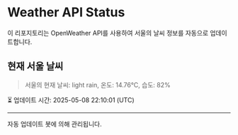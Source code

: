 
# Weather API Status

이 리포지토리는 OpenWeather API를 사용하여 서울의 날씨 정보를 자동으로 업데이트합니다.

## 현재 서울 날씨
> 서울의 현재 날씨: light rain, 온도: 14.76°C, 습도: 82%

⏳ 업데이트 시간: 2025-05-08 22:10:01 (UTC)

---
자동 업데이트 봇에 의해 관리됩니다.
